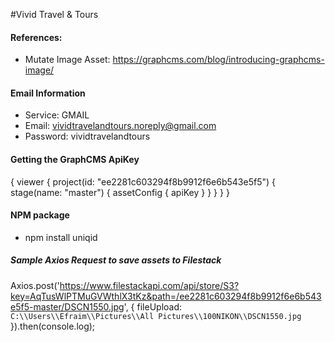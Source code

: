 #Vivid Travel & Tours

#### References:
- Mutate Image Asset: https://graphcms.com/blog/introducing-graphcms-image/

#### Email Information
- Service:  GMAIL
- Email:    vividtravelandtours.noreply@gmail.com
- Password: vividtravelandtours

#### Getting the GraphCMS ApiKey
{
    viewer {
        project(id: "ee2281c603294f8b9912f6e6b543e5f5") {
            stage(name: "master") {
                assetConfig {
                    apiKey
                }
            }
        }
    }
}

#### NPM package
- npm install uniqid

##### Sample Axios Request to save assets to Filestack
Axios.post('https://www.filestackapi.com/api/store/S3?key=AqTusWlPTMuGVWthlX3tKz&path=/ee2281c603294f8b9912f6e6b543e5f5-master/DSCN1550.jpg', {
    fileUpload: `C:\\Users\\Efraim\\Pictures\\All Pictures\\100NIKON\\DSCN1550.jpg`
}).then(console.log);